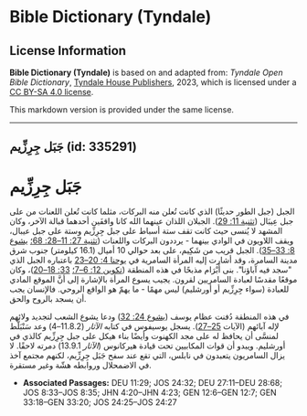 # Bible Dictionary (Tyndale)

## License Information

**Bible Dictionary (Tyndale)** is based on and adapted from: _Tyndale Open Bible Dictionary_, [Tyndale House Publishers](https://tyndaleopenresources.com/), 2023, which is licensed under a [CC BY-SA 4.0 license](https://creativecommons.org/licenses/by-sa/4.0/legalcode.en).

This markdown version is provided under the same license.



--------------------------------

## جَبَل جِرِزِّيم (id: 335291)

جَبَل جِرِزِّيم
===============

الجبل (جبل الطور حديثًا) الذي كانت تُعلن منه البركات، مثلما كانت تُعلن اللعنات من على جبل عِيبَال ([تثنية 11: 29](https://ref.ly/Deut11:29)). الجبلان اللذان عينهما الله كانا واقفَين أحدهما قبالة الآخر، وكان المشهد لا يُنسى حيث كانت تقف ستة أسباط على جبل جِرِزِّيم وستة على جبل عيبال، ويقف اللاويون في الوادي بينهما \- يرددون البركات واللعنات ([تثنية 27: 11–28: 68؛](https://ref.ly/Deut27:11-Deut28:68) [يشوع 8: 33–35](https://ref.ly/Josh8:33-Josh8:35)). الجبل قريب من شَكِيم، على بعد حوالي 10 أميال (16\.1 كيلومتر) جنوب شرق مدينة السامرة، وقد أشارت إليه المرأة السامرية في [يوحنا 4: 20–23](https://ref.ly/John4:20-John4:23) باعتباره الجبل الذي "سجد فيه آباؤنا". بنى أَبْرَام مذبحًا في هذه المنطقة ([تكوين 12: 6–7؛](https://ref.ly/Gen12:6-Gen12:7) [33: 18–20](https://ref.ly/Gen33:18-Gen33:20))، وكان موقعًا مقدسًا لعبادة السامريين لقرون. يجيب يسوع المرأة بالإشارة إلى أنَّ الموقع المادي للعبادة (سواء جِرِزِّيم أو أورشليم) ليس مهمًا \- ما يهمّ هو الواقع الروحي. فالإنسان يجب أن يسجد بالروح والحق.

في هذه المنطقة دُفنت عظام يوسف ([يشوع 24: 32](https://ref.ly/Josh24:32)) ودعا يشوع الشعب لتجديد ولائهم لإله آبائهم (الآيات [25–27](https://ref.ly/Josh24:25-Josh24:27)). يسجل يوسيفوس في كتابه *الآثار* (11\.8\.2–4\) وعد سَنْبَلَّط لمنسَّى أن يحافظ له على مجد الكهنوت وأيضًا بناء هيكل على جبل جِرِزِّيم كالذي في أورشليم. ويبدو أن قوات المكابيين تحت قيادة هيركانوس (*الآثار* 13\.9\.1\) دمرته لاحقًا. لا يزال السامريون يتعبدون في نابلس، التي تقع عند سفح جَبَل جِرِزِّيم، لكنهم مجتمع آخذ في الاضمحلال وروابطه هشّة وغير مستقرة.

* **Associated Passages:** DEU 11:29; JOS 24:32; DEU 27:11–DEU 28:68; JOS 8:33–JOS 8:35; JHN 4:20–JHN 4:23; GEN 12:6–GEN 12:7; GEN 33:18–GEN 33:20; JOS 24:25–JOS 24:27

